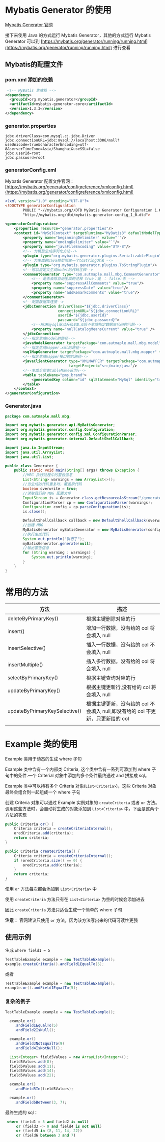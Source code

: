 # Mybatis Generator 的使用

[Mybatis Generator 官网](https://mybatis.org/generator/)

接下来使用 Java 的方式运行 Mybatis Generator，其他的方式运行 Mybatis Generator 可以到 [https://mybatis.org/generator/running/running.html](https://mybatis.org/generator/running/running.html) 进行查看

## Mybatis的配置文件

### pom.xml 添加的依赖

```xml
 <!-- MyBatis 生成器 -->
<dependency>
  <groupId>org.mybatis.generator</groupId>
  <artifactId>mybatis-generator-core</artifactId>
  <version>1.3.3</version>
</dependency>
```

### generator.properties

```properties
jdbc.driverClass=com.mysql.cj.jdbc.Driver
jdbc.connectionURL=jdbc:mysql://localhost:3306/mall?useUnicode=true&characterEncoding=utf-8&serverTimeZone=Asia/Shanghai&useSSL=false
jdbc.userId=root
jdbc.password=root
```

### generatorConfig.xml

Mybatis Generator 配置文件官网：[https://mybatis.org/generator/configreference/xmlconfig.html](https://mybatis.org/generator/configreference/xmlconfig.html)

```xml
<?xml version="1.0" encoding="UTF-8"?>
<!DOCTYPE generatorConfiguration
        PUBLIC "-//mybatis.org//DTD MyBatis Generator Configuration 1.0//EN"
        "http://mybatis.org/dtd/mybatis-generator-config_1_0.dtd">

<generatorConfiguration>
    <properties resource="generator.properties"/>
    <context id="MySqlContext" targetRuntime="MyBatis3" defaultModelType="flat">
        <property name="beginningDelimiter" value="`"/>
        <property name="endingDelimiter" value="`"/>
        <property name="javaFileEncoding" value="UTF-8"/>
        <!-- 为模型生成序列化方法-->
        <plugin type="org.mybatis.generator.plugins.SerializablePlugin"/>
        <!-- 为生成的Java模型创建一个toString方法 -->
        <plugin type="org.mybatis.generator.plugins.ToStringPlugin"/>
        <!--可以自定义生成model的代码注释-->
        <commentGenerator type="com.autmaple.mall.mbg.CommentGenerator">
            <!-- 是否去除自动生成的注释 true：是 ： false:否 -->
            <property name="suppressAllComments" value="true"/>
            <property name="suppressDate" value="true"/>
            <property name="addRemarkComments" value="true"/>
        </commentGenerator>
        <!--配置数据库连接-->
        <jdbcConnection driverClass="${jdbc.driverClass}"
                        connectionURL="${jdbc.connectionURL}"
                        userId="${jdbc.userId}"
                        password="${jdbc.password}">
            <!--解决mysql驱动升级到8.0后不生成指定数据库代码的问题-->
            <property name="nullCatalogMeansCurrent" value="true" />
        </jdbcConnection>
        <!--指定生成model的路径-->
        <javaModelGenerator targetPackage="com.autmaple.mall.mbg.model" targetProject="src/main/java"/>
        <!--指定生成mapper.xml的路径-->
        <sqlMapGenerator targetPackage="com.autmaple.mall.mbg.mapper" targetProject="src/main/resources"/>
        <!--指定生成mapper接口的的路径-->
        <javaClientGenerator type="XMLMAPPER" targetPackage="com.autmaple.mall.mbg.mapper"
                             targetProject="src/main/java"/>
        <!--生成全部表tableName设为%-->
        <table tableName="pms_brand">
            <generatedKey column="id" sqlStatement="MySql" identity="true"/>
        </table>
    </context>
</generatorConfiguration>
```

### Generator.java

```java
package com.autmaple.mall.mbg;

import org.mybatis.generator.api.MyBatisGenerator;
import org.mybatis.generator.config.Configuration;
import org.mybatis.generator.config.xml.ConfigurationParser;
import org.mybatis.generator.internal.DefaultShellCallback;

import java.io.InputStream;
import java.util.ArrayList;
import java.util.List;

public class Generator {
    public static void main(String[] args) throws Exception {
        //MBG 执行过程中的警告信息
        List<String> warnings = new ArrayList<>();
        //当生成的代码重复时，覆盖原代码
        boolean overwrite = true;
        //读取我们的 MBG 配置文件
        InputStream is = Generator.class.getResourceAsStream("/generatorConfig.xml");
        ConfigurationParser cp = new ConfigurationParser(warnings);
        Configuration config = cp.parseConfiguration(is);
        is.close();

        DefaultShellCallback callback = new DefaultShellCallback(overwrite);
        //创建 MBG
        MyBatisGenerator myBatisGenerator = new MyBatisGenerator(config, callback, warnings);
        //执行生成代码
        System.out.println("执行了");
        myBatisGenerator.generate(null);
        //输出警告信息
        for (String warning : warnings) {
            System.out.println(warning);
        }
    }
}
```

# 常用的方法

| 方法                          | 描述                                                         |
| ----------------------------- | ------------------------------------------------------------ |
| deleteByPrimaryKey()          | 根据主键删除对应的行                                         |
| insert()                      | 增加一行数据，没有给的 col 将会填入 null                     |
| insertSelective()             | 插入一行数据，没有给的 col 不会填入 null                     |
| insertMultiple()              | 插入多行数据，没有给的 col 将会填入 null                     |
| selectByPrimaryKey()          | 根据主键查询对应的行                                         |
| updateByPrimaryKey()          | 根据主键更新行,没有给的 col 将会填入 null                    |
| updateByPrimaryKeySelective() | 根据主键更新，没有给的 col 不会填入 null,即没有给的 col 不更新，只更新给的 col |
|                               |                                                              |

# Example 类的使用

Example 类用于动态的生成 where 子句

Example 类中含有一个内部类 Criteria, 这个类中含有一系列可添加到 where 子句中的条件.一个 Criterial 对象中添加的多个条件最终通过 and 拼接成 sql。

Example 类中可以持有多个 Criteria 对象(`List<Criteria>`)，这些 Criteria 对象最终会组合到一起组成一个 where 子句

创建 Criteria 对象可以通过 Example 实例对象的 `createCriteria` 或者 `or` 方法。调用这些方法时，会自动将生成的对象添加到 `List<Criteria>` 中。下面是这两个方法的实现

```java
public Criteria or() {
    Criteria criteria = createCriteriaInternal();
    oredCriteria.add(criteria);
    return criteria;
}

public Criteria createCriteria() {
    Criteria criteria = createCriteriaInternal();
    if (oredCriteria.size() == 0) {
        oredCriteria.add(criteria);
    }
    return criteria;
}
```

使用 `or` 方法每次都会添加到 `List<Criteria>` 中

使用 `createCriteria` 方法只有在 `List<Cirteria>` 为空的时候会添加进去

因此 `createCriteria` 方法只适合生成一个简单的 where 子句

**注意：** 官网建议只使用 `or` 方法，因为该方法写出来的代码可读性更强

## 使用示例

生成 `where field1 = 5`

```java
TestTableExample example = new TestTableExample();
example.createCriteria().andField1EqualTo(5);
```

或者

```java
TestTableExample example = new TestTableExample();
example.or().andField1EqualTo(5);
```

### 复杂的例子

```java
TestTableExample example = new TestTableExample();

  example.or()
    .andField1EqualTo(5)
    .andField2IsNull();

  example.or()
    .andField3NotEqualTo(9)
    .andField4IsNotNull();

  List<Integer> field5Values = new ArrayList<Integer>();
  field5Values.add(8);
  field5Values.add(11);
  field5Values.add(14);
  field5Values.add(22);

  example.or()
    .andField5In(field5Values);

  example.or()
    .andField6Between(3, 7);
```

最终生成的 sql：

```sql
 where (field1 = 5 and field2 is null)
     or (field3 <> 9 and field4 is not null)
     or (field5 in (8, 11, 14, 22))
     or (field6 between 3 and 7)
```

